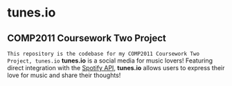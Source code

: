 # tunes.io
## COMP2011 Coursework Two Project
`This repository is the codebase for my COMP2011 Coursework Two Project, tunes.io`
**tunes.io** is a social media for music lovers! Featuring direct integration with the [Spotify API](https://developer.spotify.com/documentation/web-api), **tunes.io** allows users to express their love for music and share their thoughts!